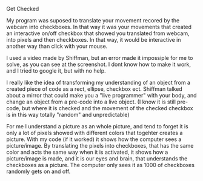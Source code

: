 
Get Checked

My program was suposed to translate your movement recored by the webcam into checkboxes. In that way it was your movements
that created an interactive on/off checkbox that showed you translated from webcam, into pixels and then checkboxes. 
In that way, it would be interactive in another way than click with your mouse. 

I used a video made by Shiffman, but an error made it impossiple for me to solve, as you can see at the screenshot. I dont know how to
make it work, and I tried to google it, but with no help.


I really like the idea of transforming my understanding of an object from a created piece of code as a rect, ellipse, checkbox ect. Shiffman talked about a mirror that could make you a "live programmer" with your body, and change an object from a pre-code into a live object. (I know it is still pre-code, but  where it is checked and the movement of the checked checkbox is in this way totally "random" and unpredictable)

For me I understand a picture as an whole picture, and tend to forget it is only a lot of pixels showed with different colors that togehter creates a picture. With my code (if it worked) it shows how the computer sees a picture/image. By translating the pixels into checkboxes, that has the same color and acts the same way when it is activated, it shows how a picture/image is made, and it is our eyes and brain, that understands the checkboxes as a picture. The computer only sees it as 1000 of checkboxes randomly gets on and off. 
